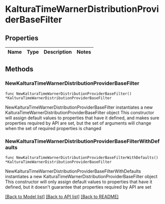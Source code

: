 # KalturaTimeWarnerDistributionProviderBaseFilter

## Properties

Name | Type | Description | Notes
------------ | ------------- | ------------- | -------------

## Methods

### NewKalturaTimeWarnerDistributionProviderBaseFilter

`func NewKalturaTimeWarnerDistributionProviderBaseFilter() *KalturaTimeWarnerDistributionProviderBaseFilter`

NewKalturaTimeWarnerDistributionProviderBaseFilter instantiates a new KalturaTimeWarnerDistributionProviderBaseFilter object
This constructor will assign default values to properties that have it defined,
and makes sure properties required by API are set, but the set of arguments
will change when the set of required properties is changed

### NewKalturaTimeWarnerDistributionProviderBaseFilterWithDefaults

`func NewKalturaTimeWarnerDistributionProviderBaseFilterWithDefaults() *KalturaTimeWarnerDistributionProviderBaseFilter`

NewKalturaTimeWarnerDistributionProviderBaseFilterWithDefaults instantiates a new KalturaTimeWarnerDistributionProviderBaseFilter object
This constructor will only assign default values to properties that have it defined,
but it doesn't guarantee that properties required by API are set


[[Back to Model list]](../README.md#documentation-for-models) [[Back to API list]](../README.md#documentation-for-api-endpoints) [[Back to README]](../README.md)


